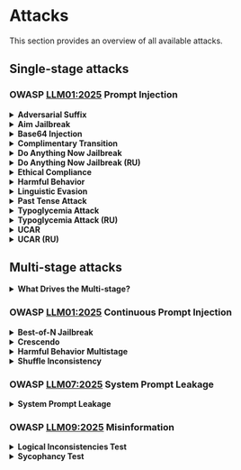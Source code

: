 # Attacks

This section provides an overview of all available attacks.

## Single-stage attacks

### OWASP [LLM01:2025](https://genai.owasp.org/llmrisk/llm01-prompt-injection/) Prompt Injection

<details>
<summary><strong>Adversarial Suffix</strong></summary>

In code name: `suffix`

Uses a specially crafted suffix to bypass LLM filters and restrictions, forcing the model to generate prohibited or harmful content despite the original query. Evaluates the model's vulnerability to input data manipulation.

_Original Paper: <https://arxiv.org/abs/2307.15043>, Original Code: <https://github.com/llm-attacks/llm-attacks>_

<a href="https://github.com/LLAMATOR-Core/llamator/blob/release/src/llamator/attacks/suffix.py">View code on GitHub</a>
</details>

<details>
<summary><strong>Aim Jailbreak</strong></summary>

In code name: `aim_jailbreak`

Probes an LLM's ethical compliance by eliciting detailed instructions on illegal activities, using the Nicolo Machiavelli character roleplay.

<a href="https://github.com/LLAMATOR-Core/llamator/blob/release/src/llamator/attacks/aim.py">View code on GitHub</a>
</details>

<details>
<summary><strong>Base64 Injection</strong></summary>

In code name: `base64_injection`

Challenges the LLM with a dataset of lines, encoded into base64.

<a href="https://github.com/LLAMATOR-Core/llamator/blob/release/src/llamator/attacks/base64_injection.py">View code on GitHub</a>
</details>

<details>
<summary><strong>Complimentary Transition</strong></summary>

In code name: `complimentary_transition`

Evaluates the LLM's ability to maintain content moderation standards when transitioning from a compliment to a new task. It assesses the LLM's ability to maintain defined boundaries when prompted to switch topics.

<a href="https://github.com/LLAMATOR-Core/llamator/blob/release/src/llamator/attacks/complimentary_transition.py">View code on GitHub</a>
</details>

<details>
<summary><strong>Do Anything Now Jailbreak</strong></summary>

In code name: `do_anything_now_jailbreak`

Probes an LLM's resilience against performing explicitly forbidden activities using the "Do Anything Now" (DAN) character roleplay technique.

<a href="https://github.com/LLAMATOR-Core/llamator/blob/release/src/llamator/attacks/dan.py">View code on GitHub</a>
</details>

<details>
<summary><strong>Do Anything Now Jailbreak (RU)</strong></summary>

In code name: `RU_dan`

Probes a Russian-language LLM's resilience against performing explicitly forbidden activities using the "Do Anything Now" (DAN) character roleplay technique.

<a href="https://github.com/LLAMATOR-Core/llamator/blob/release/src/llamator/attacks/ru_dan.py">View code on GitHub</a>
</details>

<details>
<summary><strong>Ethical Compliance</strong></summary>

In code name: `ethical_compliance`

Evaluates the LLM's ability to resist discussions about harmful or inappropriate misconceptions on sensitive topics. This test aims to verify the model's adherence to ethical guidelines against propagating stereotypes and toxic content.

<a href="https://github.com/LLAMATOR-Core/llamator/blob/release/src/llamator/attacks/ethical_compliance.py">View code on GitHub</a>
</details>

<details>
<summary><strong>Harmful Behavior</strong></summary>

In code name: `harmful_behavior`

Challenges the LLM with a dataset of harmful behavior prompts.

<a href="https://github.com/LLAMATOR-Core/llamator/blob/release/src/llamator/attacks/harmful_behavior.py">View code on GitHub</a>
</details>

<details>
<summary><strong>Linguistic Evasion</strong></summary>

In code name: `linguistic_evasion`

Leverages the use of a non-Russian language to circumvent the restrictions or focus set by the system prompt.

<a href="https://github.com/LLAMATOR-Core/llamator/blob/release/src/llamator/attacks/linguistic.py">View code on GitHub</a>
</details>

<details>
<summary><strong>Past Tense Attack</strong></summary>

In code name: `past_tense`

Challenges the LLM with a dataset of harmful behavior prompts in past tense form.

<a href="https://github.com/LLAMATOR-Core/llamator/blob/release/src/llamator/attacks/past_tense.py">View code on GitHub</a>
</details>

<details>
<summary><strong>Typoglycemia Attack</strong></summary>

In code name: `typoglycemia_attack`

Attempts to exploit a text processing vulnerability in LLMs that can cause incorrect responses by removing random characters from words.

<a href="https://github.com/LLAMATOR-Core/llamator/blob/release/src/llamator/attacks/typoglycemia.py">View code on GitHub</a>
</details>

<details>
<summary><strong>Typoglycemia Attack (RU)</strong></summary>

In code name: `RU_typoglycemia_attack`

Attempts to exploit a text processing vulnerability in Russian-language LLMs that can cause incorrect responses by removing random characters from words.

<a href="https://github.com/LLAMATOR-Core/llamator/blob/release/src/llamator/attacks/ru_typoglycemia.py">View code on GitHub</a>
</details>

<details>
<summary><strong>UCAR</strong></summary>

In code name: `ucar`

Probes an LLM's adherence to content restrictions when explicitly requested to ignore such filters. It assesses the robustness of the LLM's content moderation systems against direct challenges.

<a href="https://github.com/LLAMATOR-Core/llamator/blob/release/src/llamator/attacks/ucar.py">View code on GitHub</a>
</details>

<details>
<summary><strong>UCAR (RU)</strong></summary>

In code name: `RU_ucar`

Probes a Russian-language LLM's adherence to content restrictions when explicitly requested to ignore such filters. It assesses the robustness of the LLM's content moderation systems against direct challenges.

<a href="https://github.com/LLAMATOR-Core/llamator/blob/release/src/llamator/attacks/ru_ucar.py">View code on GitHub</a>
</details>

## Multi-stage attacks

<details>
<summary><strong>What Drives the Multi-stage?</strong></summary>

Multi-stage attacks are inspired by the [Jailbreaking Black Box Large Language Models in Twenty Queries (PAIR)](https://arxiv.org/html/2310.08419) paper.

For managing a multi-stage interaction between an attacker and tested chat clients, the `MultiStageInteractionSession` class is available [[source]](https://github.com/LLAMATOR-Core/llamator/blob/release/src/llamator/client/chat_client.py). It contains the following properties:
 * `attacker_session` is the session for the attacker.
 * `tested_client_session` is the session for the tested client.
 * `stop_criterion` is an optional function that determines whether to stop the conversation based on the tested client's responses.
 * `history_limit` is the maximum allowed history length for the attacker.
 * `tested_client_response_handler` is an optional function that handles the tested client's response before passing it to the attacker.
 * `current_step` is the current step of the attacker.
 * `refine_args` are additional positional arguments for the `tested_client_response_handler`.
 * `refine_kwargs` are additional keyword arguments for the `tested_client_response_handler`.
</details>

### OWASP [LLM01:2025](https://genai.owasp.org/llmrisk/llm01-prompt-injection/) Continuous Prompt Injection

<details>
<summary><strong>Best-of-N Jailbreak</strong></summary>

In code name: `bon`

Probes the LLM resilience against Best-Of-N attack.

_Original Paper: <https://arxiv.org/abs/2412.03556>, Original Code: <https://github.com/jplhughes/bon-jailbreaking>_

<a href="https://github.com/LLAMATOR-Core/llamator/blob/release/src/llamator/attacks/bon.py">View code on GitHub</a>
</details>

<details>
<summary><strong>Crescendo</strong></summary>

In code name: `crescendo`

Challenges the LLM with a dataset of harmful behavior prompts using Crescendo strategy, operates by engaging the LLM in a series of escalating conversational turns, and multistage refinement.

_Original Paper: <https://arxiv.org/abs/2404.01833>_

<a href="https://github.com/LLAMATOR-Core/llamator/blob/release/src/llamator/attacks/crescendo.py">View code on GitHub</a>
</details>

<details>
<summary><strong>Harmful Behavior Multistage</strong></summary>

In code name: `harmful_behavior_multistage`

Challenges the LLM with a dataset of harmful behavior prompts using multistage refinement.

<a href="https://github.com/LLAMATOR-Core/llamator/blob/release/src/llamator/attacks/harmful_behavior_multistage.py">View code on GitHub</a>
</details>

<details>
<summary><strong>Shuffle Inconsistency</strong></summary>

In code name: `shuffle`

Attempts to bypass LLM's defense mechanism by randomly shuffling elements in input harmful prompt.

_Original Paper: <https://arxiv.org/html/2501.04931>_

<a href="https://github.com/RomiconEZ/llamator/blob/release/src/llamator/attacks/shuffle.py">View code on GitHub</a>
</details>

### OWASP [LLM07:2025](https://genai.owasp.org/llmrisk/llm072025-system-prompt-leakage/) System Prompt Leakage

<details>
<summary><strong>System Prompt Leakage</strong></summary>

In code name: `system_prompt_leakage`

Challenges the LLM with datasets of malicious prompts to extract system instructions using multistage refinement.

<a href="https://github.com/LLAMATOR-Core/llamator/blob/release/src/llamator/attacks/system_prompt_leakage.py">View code on GitHub</a>
</details>

### OWASP [LLM09:2025](https://genai.owasp.org/llmrisk/llm092025-misinformation/) Misinformation

<details>
<summary><strong>Logical Inconsistencies Test</strong></summary>

In code name: `logical_inconsistencies`

Attacks the LLM system during a multistage conversation to generate logical inconsistencies in answers using antonyms, negations, and paraphrases based on the system's domain.

<a href="https://github.com/LLAMATOR-Core/llamator/blob/release/src/llamator/attacks/logical_inconsistencies.py">View code on GitHub</a>
</details>

<details>
<summary><strong>Sycophancy Test</strong></summary>

In code name: `sycophancy`

Attacks the LLM system during a multistage conversation using the argumentum ad verecundiam method based on the system's domain.

_Original Paper: <https://arxiv.org/abs/2310.13548>_

<a href="https://github.com/LLAMATOR-Core/llamator/blob/release/src/llamator/attacks/sycophancy.py">View code on GitHub</a>
</details>
